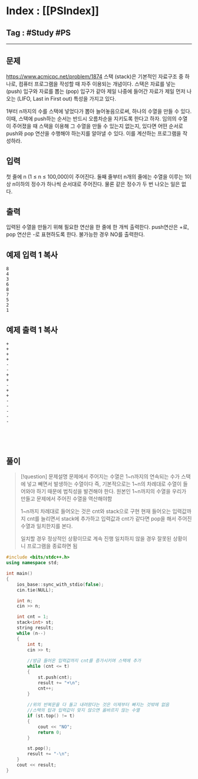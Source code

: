 # Index : [[PSIndex]]
## Tag : #Study #PS
---

## 문제
https://www.acmicpc.net/problem/1874
스택 (stack)은 기본적인 자료구조 중 하나로, 컴퓨터 프로그램을 작성할 때 자주 이용되는 개념이다. 스택은 자료를 넣는 (push) 입구와 자료를 뽑는 (pop) 입구가 같아 제일 나중에 들어간 자료가 제일 먼저 나오는 (LIFO, Last in First out) 특성을 가지고 있다.

1부터 n까지의 수를 스택에 넣었다가 뽑아 늘어놓음으로써, 하나의 수열을 만들 수 있다. 이때, 스택에 push하는 순서는 반드시 오름차순을 지키도록 한다고 하자. 임의의 수열이 주어졌을 때 스택을 이용해 그 수열을 만들 수 있는지 없는지, 있다면 어떤 순서로 push와 pop 연산을 수행해야 하는지를 알아낼 수 있다. 이를 계산하는 프로그램을 작성하라.

## 입력

첫 줄에 n (1 ≤ n ≤ 100,000)이 주어진다. 둘째 줄부터 n개의 줄에는 수열을 이루는 1이상 n이하의 정수가 하나씩 순서대로 주어진다. 물론 같은 정수가 두 번 나오는 일은 없다.

## 출력

입력된 수열을 만들기 위해 필요한 연산을 한 줄에 한 개씩 출력한다. push연산은 +로, pop 연산은 -로 표현하도록 한다. 불가능한 경우 NO를 출력한다.

## 예제 입력 1 복사
```
8
4
3
6
8
7
5
2
1
```

## 예제 출력 1 복사
```
+
+
+
+
-
-
+
+
-
+
+
-
-
-
-
-
```

   
---
## 풀이
> [!question] 문제설명
> 문제에서 주어지는 수열은 1~n까지의 연속되는 수가 스택에 넣고 빼면서 발생하는 수열이다
> 즉, 기본적으로는 1~n의 차례대로 수열이 들어와야 하기 때문에 법칙성을 발견해야 한다.
> 원본인 1~n까지의 수열을 우리가 만들고 문제에서 주어진 수열을 역산해야함
> 
> 1~n까지 차례대로 들어오는 것은 cnt와 stack으로 구현
> 현재 들어오는 입력값까지 cnt를 늘리면서 stack에 추가하고
> 입력값과 cnt가 같다면 pop을 해서 주어진 수열과 일치한지를 본다.
> 
> 일치할 경우 정상적인 상황이므로 계속 진행
> 일치하지 않을 경우 잘못된 상황이니 프로그램을 종료하면 됨

```cpp
#include <bits/stdc++.h>
using namespace std;

int main()
{
    ios_base::sync_with_stdio(false);
    cin.tie(NULL);

    int n;
    cin >> n;

    int cnt = 1;
    stack<int> st;
    string result;
    while (n--)
    {
        int t;
        cin >> t;
        
        //방금 들어온 입력값까지 cnt를 증가시키며 스택에 추가
        while (cnt <= t)
        {
            st.push(cnt);
            result += "+\n";
            cnt++;
        }
        
        //위의 반복문을 다 돌고 내려왔다는 것은 이제부터 빠지는 것밖에 없음
        //스택의 탑과 입력값이 맞지 않으면 옳바르지 않는 수열
        if (st.top() != t)
        {
            cout << "NO";
            return 0;
        }

        st.pop();
        result += "-\n";
    }
    cout << result;
}
```